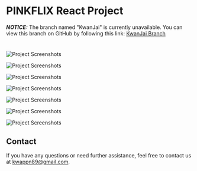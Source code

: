 # PINKFLIX React Project 
***NOTICE:***
The branch named "KwanJai" is currently unavailable. You can view this branch on GitHub by following this link: [KwanJai Branch](https://github.com/ChakrisKub/react-project)
#
![Project Screenshots](https://github.com/pnkwa/react-project/assets/119617596/85118be5-e0d0-48a7-abc0-cdf4d3d6ea99)

![Project Screenshots](https://github.com/pnkwa/react-project/assets/119617596/3d2f0c49-7098-451f-a6aa-927c4c4e3839)

![Project Screenshots](https://github.com/pnkwa/react-project/assets/119617596/bc2119ba-ad3a-41c0-95b7-a042df89a009)

![Project Screenshots](https://github.com/pnkwa/react-project/assets/119617596/02536bbf-b3cc-4daa-b868-e54cd695251f)

![Project Screenshots](https://github.com/pnkwa/react-project/assets/119617596/0cdb1858-6992-40bf-99d1-1ffddc4935bb)

![Project Screenshots](https://github.com/pnkwa/react-project/assets/119617596/0fa97abf-8efd-4e47-8b5e-e16982bbd44b)

![Project Screenshots](https://github.com/pnkwa/react-project/assets/119617596/8d6f6321-ae40-4e32-85cf-8b9ec72aa5a2)


## Contact

If you have any questions or need further assistance, feel free to contact us at [kwappn89@gmail.com](mailto:kwappn89@gmail.com).

